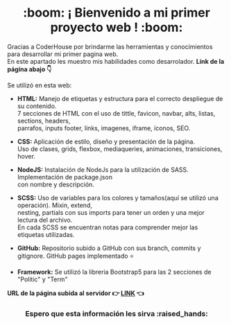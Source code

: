 <h1 align="center">:boom: ¡ Bienvenido a mi primer proyecto web ! :boom: </h1>

Gracias a CoderHouse por brindarme las herramientas y conocimientos para desarrollar mi primer pagina web. <br>
En este apartado les muestro mis habilidades como desarrolador. <strong>Link de la página abajo :point_down: </strong>

Se utilizó en esta web:

* <strong>HTML:</strong> Manejo de etiquetas y estructura para el correcto despliegue de su contenido. <br>
               7 secciones de HTML con el uso de tittle, favicon, navbar, alts, listas, sections, headers,<br>
               parrafos, inputs footer, links, imagenes, iframe, íconos, SEO.
               
* <strong>CSS:</strong> Aplicación de estilo, diseño y presentación de la página. <br>
              Uso de clases, grids, flexbox, mediaqueries, animaciones, transiciones, hover.
              
* <strong>NodeJS:</strong> Instalación de NodeJs para la utilización de SASS. Implementación de package.json <br>
                 con nombre y descripción.
                 
* <strong>SCSS:</strong> Uso de variables para los colores y tamaños(aquí se utilizó una operación). Mixin, extend, <br>
               nesting, partials con sus imports para tener un orden y una mejor lectura del archivo.<br> En cada SCSS
               se encuentran notas para comprender mejor las etiquetas utilizadas.
               
* <strong>GitHub:</strong> Repositorio subido a GitHub con sus branch, commits y gitignore. GitHub pages implementado :star:

* <strong>Framework:</strong> Se utilizó la libreria Bootstrap5 para las 2 secciones de "Politic" y "Term"

<strong> URL de la página subida al servidor :point_right: [LINK](https://tech-912.netlify.app/) :point_left: </strong>

<h3 align="center"> Espero que esta información les sirva :raised_hands: </h6> 
